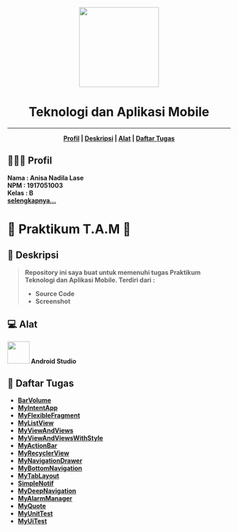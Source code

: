 <p align="center">
  <img src="https://drive.google.com/uc?export=view&id=1ZEaEC4AOxm-dZWDQeSnc6ZpkHlqSuNuP" width="180"/>
</p>

<p>
  <h1 align="center">Teknologi dan Aplikasi Mobile</h1>
</p>
<hr>

<p align="center">
  <b><a href="README.md#-profil">Profil</a>
  |
  <b><a href="README.md#-deskripsi">Deskripsi</a>
  |
  <b><a href="README.md#-alat">Alat</a>
  |
  <b><a href="README.md#-daftar-tugas">Daftar Tugas</a>
</p>

## 👩🏻‍💻 Profil
Nama : Anisa Nadila Lase <br>
NPM : 1917051003 <br>
Kelas : B <br>
[selengkapnya...](https://github.com/AnisaNadila26)

# 📱 Praktikum T.A.M 📱
## 📄 Deskripsi
> Repository ini saya buat untuk memenuhi tugas Praktikum Teknologi dan Aplikasi Mobile. Terdiri dari :
> - Source Code
> - Screenshot

## 💻 Alat
<img src="https://drive.google.com/uc?export=view&id=1u6gAk7NzDu8mj8Qg5sn4CFH4dnxqFhII" width="50"/> Android Studio

## 📝 Daftar Tugas
- [BarVolume](https://github.com/AnisaNadila26/1917051003_TAM-B/tree/main/BarVolume)
- [MyIntentApp](https://github.com/AnisaNadila26/1917051003_TAM-B/tree/main/MyIntentApp)
- [MyFlexibleFragment](https://github.com/AnisaNadila26/1917051003_TAM-B/tree/main/MyFlexibleFragment)
- [MyListView](https://github.com/AnisaNadila26/1917051003_TAM-B/tree/main/MyListView)
- [MyViewAndViews](https://github.com/AnisaNadila26/1917051003_TAM-B/tree/main/MyViewAndViews)
- [MyViewAndViewsWithStyle](https://github.com/AnisaNadila26/1917051003-TAM-B/tree/main/MyViewAndViewsWithStyle)
- [MyActionBar](https://github.com/AnisaNadila26/1917051003-TAM-B/tree/main/MyActionBar)
- [MyRecyclerView](https://github.com/AnisaNadila26/1917051003-TAM-B/tree/main/MyRecyclerView)
- [MyNavigationDrawer](https://github.com/AnisaNadila26/1917051003-TAM-B/tree/main/MyNavigationDrawer)
- [MyBottomNavigation](https://github.com/AnisaNadila26/1917051003-TAM-B/tree/main/MyBottomNavigation)
- [MyTabLayout](https://github.com/AnisaNadila26/1917051003-TAM-B/tree/main/MyTabLayout)
- [SimpleNotif](https://github.com/AnisaNadila26/1917051003-TAM-B/tree/main/SimpleNotif)
- [MyDeepNavigation](https://github.com/AnisaNadila26/1917051003-TAM-B/tree/main/MyDeepNavigation)
- [MyAlarmManager](https://github.com/AnisaNadila26/1917051003-TAM-B/tree/main/MyAlarmManager)
- [MyQuote](https://github.com/AnisaNadila26/1917051003-TAM-B/tree/main/MyQuote)
- [MyUnitTest](https://github.com/AnisaNadila26/1917051003-TAM-B/tree/main/MyUnitTest)
- [MyUiTest](https://github.com/AnisaNadila26/1917051003-TAM-B/tree/main/MyUiTest)
